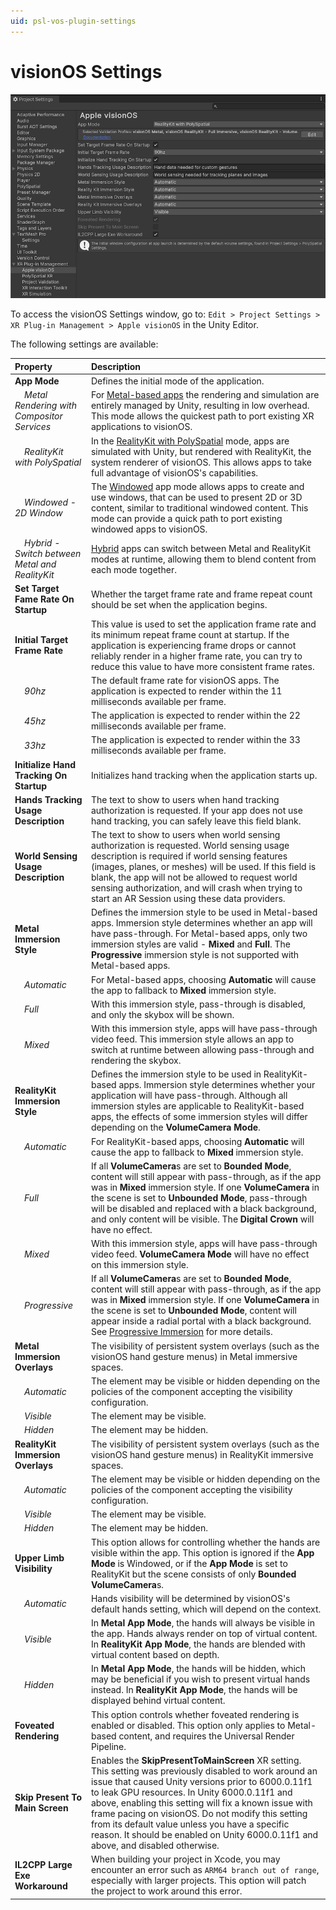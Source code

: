 ```yaml
---
uid: psl-vos-plugin-settings
---
```

# visionOS Settings

![visionOS Settings](images/VisionOSSettings.png)

To access the visionOS Settings window, go to: `Edit > Project Settings > XR Plug-in Management > Apple visionOS` in the Unity Editor.

The following settings are available:

| **Property**                                                           | **Description**                                                                                                                                                                                                                                                                                                                                                                                                                                                       |
|:-----------------------------------------------------------------------|:----------------------------------------------------------------------------------------------------------------------------------------------------------------------------------------------------------------------------------------------------------------------------------------------------------------------------------------------------------------------------------------------------------------------------------------------------------------------|
| **App Mode**                                                           | Defines the initial mode of the application.                                                                                                                                                                                                                                                                                                                                                                                                                          |
| &nbsp;&nbsp;&nbsp;&nbsp;*Metal Rendering with Compositor Services*     | For [Metal-based apps](MetalApps.md) the rendering and simulation are entirely managed by Unity, resulting in low overhead. This mode allows the quickest path to port existing XR applications to visionOS.                                                                                                                                                                                                                                                          |
| &nbsp;&nbsp;&nbsp;&nbsp;*RealityKit with PolySpatial*                  | In the [RealityKit with PolySpatial](RealityKitApps.md) mode, apps are simulated with Unity, but rendered with RealityKit, the system renderer of visionOS. This allows apps to take full advantage of visionOS's capabilities.                                                                                                                                                                                                                                       |
| &nbsp;&nbsp;&nbsp;&nbsp;*Windowed - 2D Window*                         | The [Windowed](WindowedApps.md) app mode allows apps to create and use windows, that can be used to present 2D or 3D content, similar to traditional windowed content. This mode can provide a quick path to port existing windowed apps to visionOS.                                                                                                                                                                                                                 |
| &nbsp;&nbsp;&nbsp;&nbsp;*Hybrid - Switch between Metal and RealityKit* | [Hybrid](PolySpatialHybridApps.md) apps can switch between Metal and RealityKit modes at runtime, allowing them to blend content from each mode together.                                                                                                                                                                                                                                                                                                             |
| **Set Target Fame Rate On Startup**                                    | Whether the target frame rate and frame repeat count should be set when the application begins.                                                                                                                                                                                                                                                                                                                                                                       |
| **Initial Target Frame Rate**                                          | This value is used to set the application frame rate and its minimum repeat frame count at startup. If the application is experiencing frame drops or cannot reliably render in a higher frame rate, you can try to reduce this value to have more consistent frame rates.                                                                                                                                                                                            |
| &nbsp;&nbsp;&nbsp;&nbsp;*90hz*                                         | The default frame rate for visionOS apps. The application is expected to render within the 11 milliseconds available per frame.                                                                                                                                                                                                                                                                                                                                       |
| &nbsp;&nbsp;&nbsp;&nbsp;*45hz*                                         | The application is expected to render within the 22 milliseconds available per frame.                                                                                                                                                                                                                                                                                                                                                                                 |
| &nbsp;&nbsp;&nbsp;&nbsp;*33hz*                                         | The application is expected to render within the 33 milliseconds available per frame.                                                                                                                                                                                                                                                                                                                                                                                 |
| **Initialize Hand Tracking On Startup**                                | Initializes hand tracking when the application starts up.                                                                                                                                                                                                                                                                                                                                                                                                                 |
| **Hands Tracking Usage Description**                                   | The text to show to users when hand tracking authorization is requested. If your app does not use hand tracking, you can safely leave this field blank.                                                                                                                                                                                                                                                                                                               |
| **World Sensing Usage Description**                                    | The text to show to users when world sensing authorization is requested. World sensing usage description is required if world sensing features (images, planes, or meshes) will be used. If this field is blank, the app will not be allowed to request world sensing authorization, and will crash when trying to start an AR Session using these data providers.                                                                                                    |
| **Metal Immersion Style**                                              | Defines the immersion style to be used in Metal-based apps. Immersion style determines whether an app will have pass-through. For Metal-based apps, only two immersion styles are valid - **Mixed** and **Full**. The **Progressive** immersion style is not supported with Metal-based apps.                                                                                                                                                                         |
| &nbsp;&nbsp;&nbsp;&nbsp;*Automatic*                                    | For Metal-based apps, choosing **Automatic** will cause the app to fallback to **Mixed** immersion style.                                                                                                                                                                                                                                                                                                                                                             |
| &nbsp;&nbsp;&nbsp;&nbsp;*Full*                                         | With this immersion style, pass-through is disabled, and only the skybox will be shown.                                                                                                                                                                                                                                                                                                                                                                               |
| &nbsp;&nbsp;&nbsp;&nbsp;*Mixed*                                        | With this immersion style, apps will have pass-through video feed. This immersion style allows an app to switch at runtime between allowing pass-through and rendering the skybox.                                                                                                                                                                                                                                                                                    |
| **RealityKit Immersion Style**                                         | Defines the immersion style to be used in RealityKit-based apps. Immersion style determines whether your application will have pass-through. Although all immersion styles are applicable to RealityKit-based apps, the effects of some immersion styles will differ depending on the **VolumeCamera** **Mode**.                                                                                                                                                      |
| &nbsp;&nbsp;&nbsp;&nbsp;*Automatic*                                    | For RealityKit-based apps, choosing **Automatic** will cause the app to fallback to **Mixed** immersion style.                                                                                                                                                                                                                                                                                                                                                        |
| &nbsp;&nbsp;&nbsp;&nbsp;*Full*                                         | If all **VolumeCamera**s are set to **Bounded** **Mode**, content will still appear with pass-through, as if the app was in **Mixed** immersion style. If one **VolumeCamera** in the scene is set to **Unbounded** **Mode**, pass-through will be disabled and replaced with a black background, and only content will be visible. The **Digital Crown** will have no effect.                                                                                        |
| &nbsp;&nbsp;&nbsp;&nbsp;*Mixed*                                        | With this immersion style, apps will have pass-through video feed. **VolumeCamera** **Mode** will have no effect on this immersion style.                                                                                                                                                                                                                                                                                                                             |
| &nbsp;&nbsp;&nbsp;&nbsp;*Progressive*                                  | If all **VolumeCamera**s are set to **Bounded** **Mode**, content will still appear with pass-through, as if the app was in **Mixed** immersion style. If one **VolumeCamera** in the scene is set to **Unbounded** **Mode**, content will appear inside a radial portal with a black background. See [Progressive Immersion](RealityKitApps.md#progressive-immersion) for more details.                                                                              |
| **Metal Immersion Overlays**                                           | The visibility of persistent system overlays (such as the visionOS hand gesture menus) in Metal immersive spaces.                                                                                                                                                                                                                                                                                                                                                     |
| &nbsp;&nbsp;&nbsp;&nbsp;*Automatic*                                    | The element may be visible or hidden depending on the policies of the component accepting the visibility configuration.                                                                                                                                                                                                                                                                                                                                               |
| &nbsp;&nbsp;&nbsp;&nbsp;*Visible*                                      | The element may be visible.                                                                                                                                                                                                                                                                                                                                                                                                                                           |
| &nbsp;&nbsp;&nbsp;&nbsp;*Hidden*                                       | The element may be hidden.                                                                                                                                                                                                                                                                                                                                                                                                                                            |
| **RealityKit Immersion Overlays**                                      | The visibility of persistent system overlays (such as the visionOS hand gesture menus) in RealityKit immersive spaces.                                                                                                                                                                                                                                                                                                                                                |
| &nbsp;&nbsp;&nbsp;&nbsp;*Automatic*                                    | The element may be visible or hidden depending on the policies of the component accepting the visibility configuration.                                                                                                                                                                                                                                                                                                                                               |
| &nbsp;&nbsp;&nbsp;&nbsp;*Visible*                                      | The element may be visible.                                                                                                                                                                                                                                                                                                                                                                                                                                           |
| &nbsp;&nbsp;&nbsp;&nbsp;*Hidden*                                       | The element may be hidden.                                                                                                                                                                                                                                                                                                                                                                                                                                            |
| **Upper Limb Visibility**                                              | This option allows for controlling whether the hands are visible within the app. This option is ignored if the **App Mode** is Windowed, or if the **App Mode** is set to RealityKit but the scene consists of only **Bounded** **VolumeCamera**s.                                                                                                                                                                                                                   |
| &nbsp;&nbsp;&nbsp;&nbsp;*Automatic*                                    | Hands visibility will be determined by visionOS's default hands setting, which will depend on the context.                                                                                                                                                                                                                                                                                                                                                            |
| &nbsp;&nbsp;&nbsp;&nbsp;*Visible*                                      | In **Metal** **App Mode**, the hands will always be visible in the app. Hands always render on top of virtual content. In **RealityKit** **App Mode**, the hands are blended with virtual content based on depth.                                                                                                                                                                                                                                                     |
| &nbsp;&nbsp;&nbsp;&nbsp;*Hidden*                                       | In **Metal** **App Mode**, the hands will be hidden, which may be beneficial if you wish to present virtual hands instead. In **RealityKit** **App Mode**, the hands will be displayed behind virtual content.                                                                                                                                                                                                                                                        |
| **Foveated Rendering**                                                 | This option controls whether foveated rendering is enabled or disabled. This option only applies to Metal-based content, and requires the Universal Render Pipeline.                                                                                                                                                                                                                                                                                                  |
| **Skip Present To Main Screen**                                        | Enables the **SkipPresentToMainScreen** XR setting. This setting was previously disabled to work around an issue that caused Unity versions prior to 6000.0.11f1 to leak GPU resources. In Unity 6000.0.11f1 and above, enabling this setting will fix a known issue with frame pacing on visionOS. Do not modify this setting from its default value unless you have a specific reason. It should be enabled on Unity 6000.0.11f1 and above, and disabled otherwise. |
| **IL2CPP Large Exe Workaround**                                        | When building your project in Xcode, you may encounter an error such as `ARM64 branch out of range`, especially with larger projects. This option will patch the project to work around this error.                                                                                                                                                                                                                                                                   |
